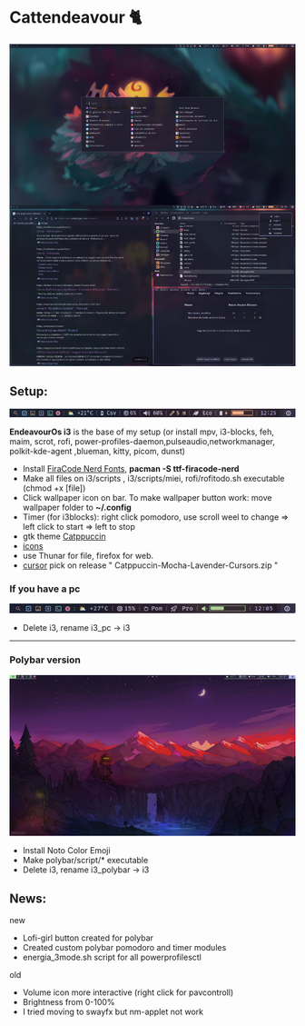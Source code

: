 # Cattendeavour 🐈
![Desktop](combined.png)
## Setup:
![Desktop](bar.png)

**EndeavourOs i3** is the base of my setup (or install mpv, i3-blocks, feh, maim, scrot, rofi, power-profiles-daemon,pulseaudio,networkmanager, polkit-kde-agent ,blueman, kitty, picom, dunst)
* Install [FiraCode Nerd Fonts](https://www.nerdfonts.com/font-downloads), **pacman -S ttf-firacode-nerd**
* Make all files on i3/scripts , i3/scripts/miei, rofi/rofitodo.sh executable (chmod +x [file])
* Click wallpaper icon on bar. To make wallpaper button work: move wallpaper folder to **~/.config**
* Timer (for i3blocks): right click pomodoro, use scroll weel to change => left click to start => left to stop
* gtk theme [Catppuccin](https://aur.archlinux.org/packages/catppuccin-gtk-theme-mocha)
* [icons](https://github.com/ljmill/catppuccin-icons)
* use Thunar for file, firefox for web. 
* [cursor](https://github.com/catppuccin/cursors) pick on release  " Catppuccin-Mocha-Lavender-Cursors.zip " 
### If you have a pc
![Desktop](barpc.png)
* Delete i3, rename i3_pc -> i3
---  
### Polybar version
![Desktop](vuoto.png)

* Install Noto Color Emoji
* Make polybar/script/* executable
* Delete i3, rename i3_polybar -> i3

## News:

new
* Lofi-girl button created for polybar
* Created custom polybar pomodoro and timer modules
* energia_3mode.sh script for all powerprofilesctl

old
* Volume icon more interactive (right click for pavcontroll)
* Brightness from 0-100%
* I tried moving to swayfx but nm-applet not work
